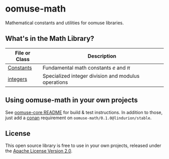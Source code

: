 # oomuse-math
Mathematical constants and utilities for oomuse libraries.


## What's in the Math Library?

File or Class | Description
--------------|--------------------------------------------------
[Constants](https://github.com/Lindurion/oomuse-math/blob/master/include/oomuse/math/Constants.h) | Fundamental math constants *e* and *π*
[integers](https://github.com/Lindurion/oomuse-math/blob/master/include/oomuse/math/integers.h) | Specialized integer division and modulus operations


## Using oomuse-math in your own projects

See [oomuse-core README](https://github.com/Lindurion/oomuse-core) for build & test instructions. In addition to those, just add a [conan](http://docs.conan.io/en/latest/) requirement on `oomuse-math/0.1.0@lindurion/stable`.


## License

This open source library is free to use in your own projects, released under the [Apache License Version 2.0](https://github.com/Lindurion/oomuse-math/blob/master/LICENSE).
